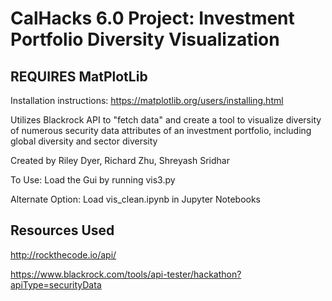 # CalHacks 6.0 Project: Investment Portfolio Diversity Visualization
## REQUIRES MatPlotLib
Installation instructions: https://matplotlib.org/users/installing.html

Utilizes Blackrock API to "fetch data" and create a tool to visualize diversity of numerous security data attributes of an investment portfolio, including global diversity and sector diversity

Created by Riley Dyer, Richard Zhu, Shreyash Sridhar

To Use:
Load the Gui by running vis3.py

Alternate Option: Load vis_clean.ipynb in Jupyter Notebooks

## Resources Used
http://rockthecode.io/api/

https://www.blackrock.com/tools/api-tester/hackathon?apiType=securityData
